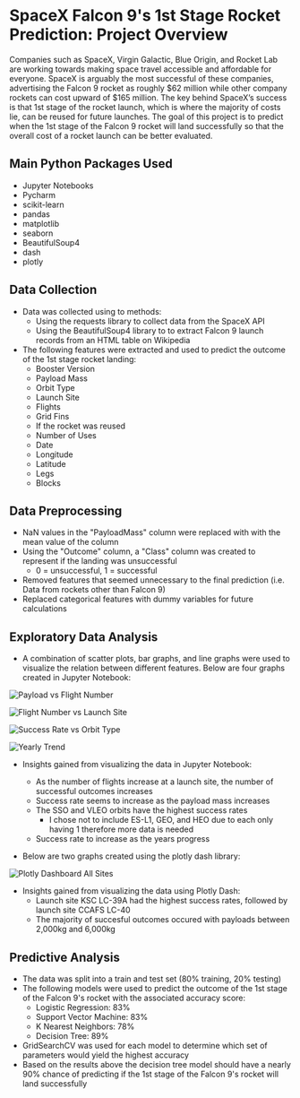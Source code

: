# SpaceX Falcon 9's 1st Stage Rocket Prediction: Project Overview
Companies such as SpaceX, Virgin Galactic, Blue Origin, and Rocket Lab are working towards making space travel accessible and affordable for everyone. SpaceX is arguably the most successful of these companies, advertising the Falcon 9 rocket as roughly $62 million while other company rockets can cost upward of $165 million. The key behind SpaceX’s success is that 1st stage of the rocket launch, which is where the majority of costs lie, can be reused for future launches. The goal of this project is to predict when the 1st stage of the Falcon 9 rocket will land successfully so that the overall cost of a rocket launch can be better evaluated.

## Main Python Packages Used
- Jupyter Notebooks
- Pycharm
- scikit-learn
- pandas
- matplotlib
- seaborn
- BeautifulSoup4
- dash
- plotly
 
## Data Collection
- Data was collected using to methods:
  - Using the requests library to collect data from the SpaceX API
  -  Using the BeautifulSoup4 library to to extract Falcon 9 launch records from an HTML table on Wikipedia
- The following features were extracted and used to predict the outcome of the 1st stage rocket landing:
  - Booster Version
  - Payload Mass
  - Orbit Type
  - Launch Site
  - Flights
  - Grid Fins
  - If the rocket was reused
  - Number of Uses
  - Date
  - Longitude
  - Latitude
  - Legs
  - Blocks
  
  
## Data Preprocessing
- NaN values in the "PayloadMass" column were replaced with with the mean value of the column
- Using the "Outcome" column, a "Class" column was created to represent if the landing was unsuccessful
   - 0 = unsuccessful, 1 = successful
- Removed features that seemed unnecessary to the final prediction (i.e. Data from rockets other than Falcon 9)
- Replaced categorical features with dummy variables for future calculations

## Exploratory Data Analysis
- A combination of scatter plots, bar graphs, and line graphs were used to visualize the relation between different features. Below are four graphs created in Jupyter Notebook:

![Payload vs Flight Number](https://user-images.githubusercontent.com/74473048/156845611-87633c3b-4f49-4e92-b09d-ee30220363c6.JPG)

![Flight Number vs Launch Site](https://user-images.githubusercontent.com/74473048/156844932-5d66d26b-b4a0-42f2-b0d6-fcb4c31f7559.JPG)    

![Success Rate vs Orbit Type](https://user-images.githubusercontent.com/74473048/156844984-fb3eb876-1498-4026-aed0-77098b258dd1.JPG)

![Yearly Trend](https://user-images.githubusercontent.com/74473048/156845149-c0b88e4c-ff6c-455a-ad4a-1132d21a944c.JPG)

- Insights gained from visualizing the data in Jupyter Notebook:
  - As the number of flights increase at a launch site, the number of successful outcomes increases 
  - Success rate seems to increase as the payload mass increases
  - The SSO and VLEO orbits have the highest success rates
     - I chose not to include ES-L1, GEO, and HEO due to each only having 1 therefore more data is needed 
  - Success rate to increase as the years progress 


- Below are two graphs created using the plotly dash library:


![Plotly Dashboard All Sites](https://user-images.githubusercontent.com/74473048/156847121-dab0f958-3ca4-4b23-b156-84e4db3aee68.JPG)

- Insights gained from visualizing the data using Plotly Dash:
  - Launch site KSC LC-39A had the highest success rates, followed by launch site CCAFS LC-40
  - The majority of succesful outcomes occured with payloads between 2,000kg and 6,000kg

## Predictive Analysis
- The data was split into a train and test set (80% training, 20% testing)
- The following models were used to predict the outcome of the 1st stage of the Falcon 9's rocket with the associated accuracy score:
  - Logistic Regression: 83%
  - Support Vector Machine: 83%
  - K Nearest Neighbors: 78%
  - Decision Tree: 89%
- GridSearchCV was used for each model to determine which set of parameters would yield the highest accuracy 
- Based on the results above the decision tree model should have a nearly 90% chance of predicting if the 1st stage of the Falcon 9's rocket will land successfully
 
